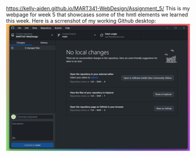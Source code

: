 https://kelly-aiden.github.io/MART341-WebDesign/Assignment_5/ This is my webpage for week 5 that showcases some of the hmtl elements we learned this week. Here is a scrrenshot of my working Github desktop:
![Github Desktop](images/Web_Design_Assignment_5_Desktop.png)